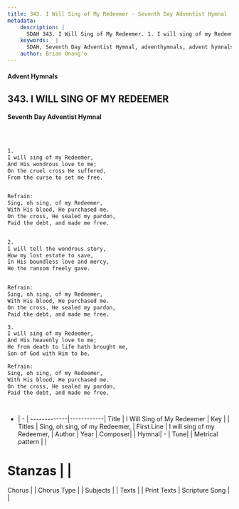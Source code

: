 ```yaml
---
title: 343. I Will Sing of My Redeemer - Seventh Day Adventist Hymnal
metadata:
    description: |
      SDAH 343. I Will Sing of My Redeemer. 1. I will sing of my Redeemer, And His wondrous love to me; On the cruel cross He suffered, From the curse to set me free. 
    keywords:  |
      SDAH, Seventh Day Adventist Hymnal, adventhymnals, advent hymnals, I Will Sing of My Redeemer, I will sing of my Redeemer, ,Sing, oh sing, of my Redeemer,
    author: Brian Onang'o
---
```


#### Advent Hymnals
## 343. I WILL SING OF MY REDEEMER
#### Seventh Day Adventist Hymnal

```txt



1.
I will sing of my Redeemer,
And His wondrous love to me;
On the cruel cross He suffered,
From the curse to set me free.


Refrain:
Sing, oh sing, of my Redeemer,
With His blood, He purchased me.
On the cross, He sealed my pardon,
Paid the debt, and made me free.


2.
I will tell the wondrous story,
How my lost estate to save,
In His boundless love and mercy,
He the ransom freely gave.


Refrain:
Sing, oh sing, of my Redeemer,
With His blood, He purchased me.
On the cross, He sealed my pardon,
Paid the debt, and made me free.

3.
I will sing of my Redeemer,
And His heavenly love to me;
He from death to life hath brought me,
Son of God with Him to be.

Refrain:
Sing, oh sing, of my Redeemer,
With His blood, He purchased me.
On the cross, He sealed my pardon,
Paid the debt, and made me free.




```

- |   -  |
-------------|------------|
Title | I Will Sing of My Redeemer |
Key |  |
Titles | Sing, oh sing, of my Redeemer, |
First Line | I will sing of my Redeemer, |
Author | 
Year | 
Composer|  |
Hymnal|  - |
Tune|  |
Metrical pattern | |
# Stanzas |  |
Chorus |  |
Chorus Type |  |
Subjects |  |
Texts |  |
Print Texts | 
Scripture Song |  |
  

